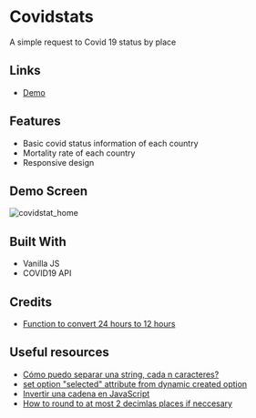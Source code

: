 # Covidstats
A simple request to Covid 19 status by place

## Links
- [Demo](https://mauricodev.github.io/covidstats)

## Features
- Basic covid status information of each country
- Mortality rate of each country
- Responsive design

## Demo Screen

![covidstat_home](https://user-images.githubusercontent.com/70554280/147291899-e54ae80a-3164-4e57-bb7d-339ef2df3d36.png)


## Built With
- Vanilla JS
- COVID19 API


## Credits
- [Function to convert 24 hours to 12 hours](https://www.codegrepper.com/code-examples/javascript/convert+24+hours+to+12+hours+javascript)

## Useful resources
- [Cómo puedo separar una string, cada n caracteres?](https://es.stackoverflow.com/questions/140382/c%C3%B3mo-puedo-separar-una-string-cada-n-caracteres/140399)
- [set option "selected" attribute from dynamic created option](https://stackoverflow.com/questions/4590311/set-option-selected-attribute-from-dynamic-created-option)
- [Invertir una cadena en JavaScript](https://www.delftstack.com/es/howto/javascript/reverse-string-javascript/)
- [How to round to at most 2 decimlas places if neccesary](https://stackoverflow.com/questions/11832914/how-to-round-to-at-most-2-decimal-places-if-necessary)
